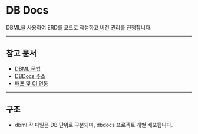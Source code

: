 # DB Docs

DBML을 사용하여 ERD를 코드로 작성하고 버전 관리를 진행합니다.

---

## 참고 문서
- [DBML 문법](https://www.dbml.org/docs/)
- [DBDocs 주소](https://dbdocs.io/fastfive)
- [배포 및 CI 연동](https://docs.dbdocs.io/features/ci-integration/)

---

## 구조
- dbml 각 파일은 DB 단위로 구분되며, dbdocs 프로젝트 개별 배포됩니다.
